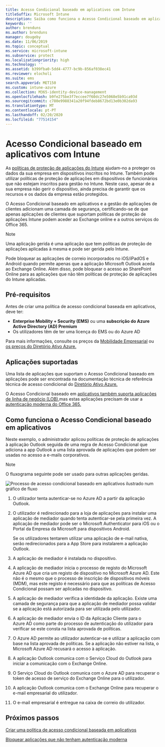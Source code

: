 ```yaml
---
title: Acesso Condicional baseado em aplicativos com Intune
titleSuffix: Microsoft Intune
description: Saiba como funciona o Acesso Condicional baseado em aplicativos com o Intune.
keywords: ''
author: brenduns
ms.author: brenduns
manager: dougeby
ms.date: 11/06/2019
ms.topic: conceptual
ms.service: microsoft-intune
ms.subservice: protect
ms.localizationpriority: high
ms.technology: ''
ms.assetid: b399fba0-5dd4-4777-bc9b-856af038ec41
ms.reviewer: elocholi
ms.suite: ems
search.appverid: MET150
ms.custom: intune-azure
ms.collection: M365-identity-device-management
ms.openlocfilehash: b9fe275be3f7eccee7f60dc27e5068e5b91ca93d
ms.sourcegitcommit: c780e9988341a20f94fdeb8672bd13e0b302da93
ms.translationtype: MT
ms.contentlocale: pt-PT
ms.lasthandoff: 02/20/2020
ms.locfileid: "77514154"
---
```

# <a name="app-based-conditional-access-with-intune"></a>Acesso Condicional baseado em aplicativos com Intune

As [políticas de proteção de aplicações do Intune](../apps/app-protection-policy.md) ajudam-no a proteger os dados da sua empresa em dispositivos inscritos no Intune. Também pode utilizar políticas de proteção de aplicações em dispositivos de funcionários que não estejam inscritos para gestão no Intune. Neste caso, apesar de a sua empresa não gerir o dispositivo, ainda precisa de garantir que os recursos e os dados da empresa estão protegidos.

O Acesso Condicional baseado em aplicativos e a gestão de aplicações de clientes adicionam uma camada de segurança, certificando-se de que apenas aplicações de clientes que suportam políticas de proteção de aplicações Intune podem aceder ao Exchange online e a outros serviços do Office 365.

> [!NOTE]
> Uma aplicação gerida é uma aplicação que tem políticas de proteção de aplicações aplicadas à mesma e pode ser gerida pelo Intune.

Pode bloquear as aplicações de correio incorporados no iOS/iPadOS e Android quando permite apenas que a aplicação Microsoft Outlook aceda ao Exchange Online. Além disso, pode bloquear o acesso ao SharePoint Online para as aplicações que não têm políticas de proteção de aplicações do Intune aplicadas.

## <a name="prerequisites"></a>Pré-requisitos

Antes de criar uma política de acesso condicional baseada em aplicativos, deve ter:

- **Enterprise Mobility + Security (EMS)** ou uma **subscrição do Azure Active Directory (AD) Premium**
- Os utilizadores têm de ter uma licença do EMS ou do Azure AD

Para mais informações, consulte os preços da [Mobilidade Empresarial](https://www.microsoft.com/cloud-platform/enterprise-mobility-pricing) ou [os preços do Diretório Ativo Azure.](https://azure.microsoft.com/pricing/details/active-directory/)

## <a name="supported-apps"></a>Aplicações suportadas

Uma lista de aplicações que suportam o Acesso Condicional baseado em aplicações pode ser encontrada na documentação técnica de referência técnica de acesso condicional do [Diretório Ativo Azure.](https://docs.microsoft.com/azure/active-directory/active-directory-conditional-access-technical-reference)

O Acesso Condicional baseado em [aplicativos também suporta aplicações de linha de negócio (LOB),](app-modern-authentication-block.md)mas estas aplicações precisam de usar a [autenticação moderna do Office 365.](https://support.office.com/article/Using-Office-365-modern-authentication-with-Office-clients-776c0036-66fd-41cb-8928-5495c0f9168a) 

## <a name="how-app-based-conditional-access-works"></a>Como funciona o Acesso Condicional baseado em aplicativos

Neste exemplo, o administrador aplicou políticas de proteção de aplicações à aplicação Outlook seguida de uma regra de Acesso Condicional que adiciona a app Outlook a uma lista aprovada de aplicações que podem ser usadas no acesso a e-mails corporativos.

> [!NOTE]
> O fluxograma seguinte pode ser usado para outras aplicações geridas.

![Processo de acesso condicional baseado em aplicativos ilustrado num gráfico de fluxo](./media/app-based-conditional-access-intune/ca-intune-common-ways-3.png)

1. O utilizador tenta autenticar-se no Azure AD a partir da aplicação Outlook.

2. O utilizador é redirecionado para a loja de aplicações para instalar uma aplicação de mediador quando tenta autenticar-se pela primeira vez. A aplicação de mediador pode ser o Microsoft Authenticator para iOS ou o Portal da Empresa da Microsoft para dispositivos Android.

   Se os utilizadores tentarem utilizar uma aplicação de e-mail nativa, serão redirecionados para a App Store para instalarem a aplicação Outlook.

3. A aplicação de mediador é instalada no dispositivo.

4. A aplicação de mediador inicia o processo de registo do Microsoft Azure AD que cria um registo de dispositivo no Microsoft Azure AD. Este não é o mesmo que o processo de inscrição de dispositivos móveis (MDM), mas este registo é necessário para que as políticas de Acesso Condicional possam ser aplicadas no dispositivo.

5. A aplicação de mediador verifica a identidade da aplicação. Existe uma camada de segurança para que a aplicação de mediador possa validar se a aplicação está autorizada para ser utilizada pelo utilizador.

6. A aplicação de mediador envia o ID da Aplicação Cliente para o Azure AD como parte do processo de autenticação do utilizador para verificar se este consta na lista aprovada de políticas.

7. O Azure AD permite ao utilizador autenticar-se e utilizar a aplicação com base na lista aprovada de políticas. Se a aplicação não estiver na lista, o Microsoft Azure AD recusará o acesso à aplicação.

8. A aplicação Outlook comunica com o Serviço Cloud do Outlook para iniciar a comunicação com o Exchange Online.

9. O Serviço Cloud do Outlook comunica com o Azure AD para recuperar o token de acesso de serviço do Exchange Online para o utilizador.

10. A aplicação Outlook comunica com o Exchange Online para recuperar o e-mail empresarial do utilizador.

11. O e-mail empresarial é entregue na caixa de correio do utilizador.

## <a name="next-steps"></a>Próximos passos
[Criar uma política de acesso condicional baseada em aplicativos](app-based-conditional-access-intune-create.md)

[Bloquear aplicações que não tenham autenticação moderna](app-modern-authentication-block.md)
